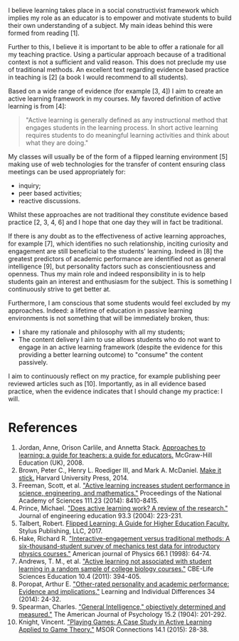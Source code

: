 I believe learning takes place in a social constructivist framework which
implies my role as an educator is to empower and motivate students to build
their own understanding of a subject. My main ideas behind this were formed from
reading [1].

Further to this, I believe it is important to be able to offer a rationale for
all my teaching practice. Using a particular approach because of a traditional
context is not a sufficient and valid reason. This does not preclude my use of
traditional methods. An excellent text regarding evidence based practice in
teaching is [2]  (a book I would recommend to all students).

Based on a wide range of evidence (for example [3, 4]) I aim to create an active
learning framework in my courses. My favored definition of active learning is
from [4]:

> "Active learning is generally defined as any instructional method that engages
> students in the learning process. In short active learning requires students
> to do meaningful learning activities and think about what they are doing."

My classes will usually be of the form of a flipped learning environment [5]
making use of web technologies for the transfer of content ensuring class
meetings can be used appropriately for:

- inquiry;
- peer based activities;
- reactive discussions.

Whilst these approaches are not traditional they constitute evidence based
practice [2, 3, 4, 6] and I hope that one day they will in fact be traditional.

If there is any doubt as to the effectiveness of active learning approaches, for
example [7], which identifies no such relationship, inciting curiosity and
engagement are still beneficial to the students' learning. Indeed in [8] the
greatest predictors of academic performance are identified not as general
intelligence [9], but personality factors such as conscientiousness and
openness. Thus my main role and indeed responsibility in is to help
students gain an interest and enthusiasm for the subject. This is something I
continuously strive to get better at.

Furthermore, I am conscious that some students would feel excluded by
my approaches. Indeed: a lifetime of education in passive learning environments
is not something that will be immediately broken, thus:

- I share my rationale and philosophy with all my students;
- The content delivery I aim to use allows students who do not want to engage in
  an active learning framework (despite the evidence for this providing a better
  learning outcome) to "consume" the content passively.

I aim to continuously reflect on my practice, for example publishing peer
reviewed articles such as [10]. Importantly, as in all evidence based practice,
when the evidence indicates that I should change my practice: I will.

# References

1. Jordan, Anne, Orison Carlile, and Annetta Stack. [Approaches to learning: a
   guide for teachers: a guide for
   educators.](https://books.google.co.uk/books/about/Approaches_To_Learning_A_Guide_For_Teach.html?id=C82nud-9W6MC)
   McGraw-Hill Education (UK), 2008.
2. Brown, Peter C., Henry L. Roediger III, and Mark A. McDaniel. [Make it
   stick.](https://makeitstick.net/) Harvard University Press, 2014.
3. Freeman, Scott, et al. ["Active learning increases student performance in
   science, engineering, and
   mathematics."](http://www.pnas.org/content/111/23/8410) Proceedings of the
   National Academy of Sciences 111.23 (2014): 8410-8415.
4. Prince, Michael. ["Does active learning work? A review of the
   research."](http://www4.ncsu.edu/unity/lockers/users/f/felder/public/Papers/Prince_AL.pdf)
   Journal of engineering education 93.3 (2004): 223-231.
5. Talbert, Robert. [Flipped Learning: A Guide for Higher Education
   Faculty.](https://sty.presswarehouse.com/books/BookDetail.aspx?productID=468277)
   Stylus Publishing, LLC, 2017.
6. Hake, Richard R. ["Interactive-engagement versus traditional methods: A
   six-thousand-student survey of mechanics test data for introductory physics
   courses."](https://aapt.scitation.org/doi/abs/10.1119/1.18809) American
   journal of Physics 66.1 (1998): 64-74.
7. Andrews, T. M., et al. ["Active learning not associated with student learning
   in a random sample of college biology
   courses."](https://www.ncbi.nlm.nih.gov/pubmed/22135373) CBE-Life Sciences
   Education 10.4 (2011): 394-405.
8. Poropat, Arthur E. ["Other-rated personality and academic performance:
   Evidence and
   implications."](https://www.sciencedirect.com/science/article/pii/S104160801400106X)
   Learning and Individual Differences 34 (2014): 24-32.
9. Spearman, Charles. ["General Intelligence," objectively determined and
   measured."](http://www.jstor.org/stable/1412107?seq=1#page_scan_tab_contents)
   The American Journal of Psychology 15.2 (1904): 201-292.
10. Knight, Vincent. ["Playing Games: A Case Study in Active Learning Applied to
    Game Theory."](https://journals.gre.ac.uk/index.php/msor/article/view/254)
    MSOR Connections 14.1 (2015): 28-38.
